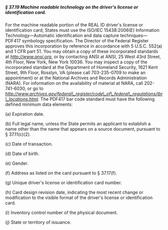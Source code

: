 ##### § 37.19 Machine readable technology on the driver's license or identification card. #####

For the machine readable portion of the REAL ID driver's license or identification card, States must use the ISO/IEC 15438:2006(E) Information Technology—Automatic identification and data capture techniques—PDF417 symbology specification. The Director of the Federal Register approves this incorporation by reference in accordance with 5 U.S.C. 552(a) and 1 CFR part 51. You may obtain a copy of these incorporated standards at *http://www.ansi.org*, or by contacting ANSI at ANSI, 25 West 43rd Street, 4th Floor, New York, New York 10036. You may inspect a copy of the incorporated standard at the Department of Homeland Security, 1621 Kent Street, 9th Floor, Rosslyn, VA (please call 703-235-0709 to make an appointment) or at the National Archives and Records Administration (NARA). For information on the availability of material at NARA, call 202-741-6030, or go to *http://www.archives.gov/federal\_register/code\_of\_federal\_regulations/ibr\_locations.html.* The PDF417 bar code standard must have the following defined minimum data elements:

(a) Expiration date.

(b) Full legal name, unless the State permits an applicant to establish a name other than the name that appears on a source document, pursuant to § 37.11(c)(2).

(c) Date of transaction.

(d) Date of birth.

(e) Gender.

(f) Address as listed on the card pursuant to § 37.17(f).

(g) Unique driver's license or identification card number.

(h) Card design revision date, indicating the most recent change or modification to the visible format of the driver's license or identification card.

(i) Inventory control number of the physical document.

(j) State or territory of issuance.